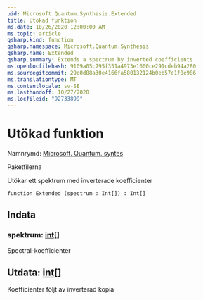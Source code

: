 ```yaml
---
uid: Microsoft.Quantum.Synthesis.Extended
title: Utökad funktion
ms.date: 10/26/2020 12:00:00 AM
ms.topic: article
qsharp.kind: function
qsharp.namespace: Microsoft.Quantum.Synthesis
qsharp.name: Extended
qsharp.summary: Extends a spectrum by inverted coefficients
ms.openlocfilehash: 9109a05c795f351a4973e1600ce291cdeb94a280
ms.sourcegitcommit: 29e0d88a30e4166fa580132124b0eb57e1f0e986
ms.translationtype: MT
ms.contentlocale: sv-SE
ms.lasthandoff: 10/27/2020
ms.locfileid: "92733899"
---
```

# <a name="extended-function"></a>Utökad funktion

Namnrymd: [Microsoft. Quantum. syntes](xref:Microsoft.Quantum.Synthesis)

Paketfilerna [](https://nuget.org/packages/)


Utökar ett spektrum med inverterade koefficienter

```qsharp
function Extended (spectrum : Int[]) : Int[]
```


## <a name="input"></a>Indata

### <a name="spectrum--int"></a>spektrum: [int](xref:microsoft.quantum.lang-ref.int)[]

Spectral-koefficienter



## <a name="output--int"></a>Utdata: [int](xref:microsoft.quantum.lang-ref.int)[]

Koefficienter följt av inverterad kopia